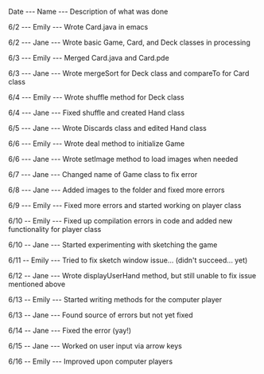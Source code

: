 Date --- Name --- Description of what was done

6/2 --- Emily --- Wrote Card.java in emacs

6/2 --- Jane --- Wrote basic Game, Card, and Deck classes in processing

6/3 --- Emily --- Merged Card.java and Card.pde

6/3 --- Jane --- Wrote mergeSort for Deck class and compareTo for Card class

6/4 --- Emily --- Wrote shuffle method for Deck class

6/4 --- Jane --- Fixed shuffle and created Hand class

6/5 --- Jane --- Wrote Discards class and edited Hand class

6/6 --- Emily --- Wrote deal method to initialize Game

6/6 --- Jane --- Wrote setImage method to load images when needed

6/7 --- Jane --- Changed name of Game class to fix error

6/8 --- Jane --- Added images to the folder and fixed more errors

6/9 --- Emily --- Fixed more errors and started working on player class

6/10 -- Emily --- Fixed up compilation errors in code and added new functionality for player class

6/10 -- Jane --- Started experimenting with sketching the game

6/11 -- Emily --- Tried to fix sketch window issue... (didn't succeed... yet)

6/12 -- Jane --- Wrote displayUserHand method, but still unable to fix issue mentioned above

6/13 -- Emily --- Started writing methods for the computer player

6/13 -- Jane --- Found source of errors but not yet fixed

6/14 -- Jane --- Fixed the error (yay!)

6/15 -- Jane --- Worked on user input via arrow keys

6/16 -- Emily --- Improved upon computer players

